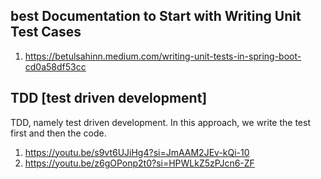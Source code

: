 
## best Documentation to Start with Writing Unit Test Cases 
1. https://betulsahinn.medium.com/writing-unit-tests-in-spring-boot-cd0a58df53cc


## TDD [test driven development]
TDD, namely test driven development. In this approach, we write the test first and then the code.
1. https://youtu.be/s9vt6UJiHg4?si=JmAAM2JEv-kQi-10
2. https://youtu.be/z6gOPonp2t0?si=HPWLkZ5zPJcn6-ZF

